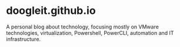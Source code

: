 # doogleit.github.io
A personal blog about technology, focusing mostly on VMware technologies, virtualization, Powershell, PowerCLI, automation and IT infrastructure.
